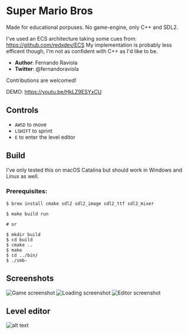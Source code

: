 # Super Mario Bros

Made for educational porpuses. 
No game-engine, only C++ and SDL2.

I've used an ECS architecture taking some cues from: https://github.com/redxdev/ECS
My implementation is probably less efficent though, I'm not as confident with C++ as I'd like to be.

- **Author**: Fernando Raviola
- **Twitter**: @fernandoraviola

Contributions are welcomed!

DEMO: https://youtu.be/HkLZ9ESYxCU

## Controls

- `AWSD` to move
- `LSHIFT` to sprint
- `E` to enter the level editor

## Build

I've only tested this on macOS Catalina but should work in Windows and Linux as well.
### Prerequisites:

```
$ brew install cmake sdl2 sdl2_image sdl2_ttf sdl2_mixer 
```

```
$ make build run

# or

$ mkdir build
$ cd build
$ cmake ..
$ make
$ cd ../bin/  
$ ./smb-
```

## Screenshots

![Game screenshot](https://github.com/feresr/super-mario-bros/blob/master/readme/game.png)
![Loading screenshot](https://github.com/feresr/super-mario-bros/blob/master/readme/loading.png)
![Editor screenshot](https://github.com/feresr/super-mario-bros/blob/master/readme/editor.png)

## Level editor

![alt text](https://github.com/feresr/super-mario-bros/blob/master/readme/editor%20build.gif)


